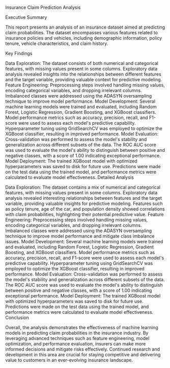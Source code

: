 
Insurance Claim Prediction Analysis

Executive Summary

This report presents an analysis of an insurance dataset aimed at predicting claim probabilities. The dataset encompasses various features related to insurance policies and vehicles, including demographic information, policy tenure, vehicle characteristics, and claim history.

Key Findings

Data Exploration:
The dataset consists of both numerical and categorical features, with missing values present in some columns.
Exploratory data analysis revealed insights into the relationships between different features and the target variable, providing valuable context for predictive modeling.
Feature Engineering:
Preprocessing steps involved handling missing values, encoding categorical variables, and dropping irrelevant columns.
Imbalanced classes were addressed using the ADASYN oversampling technique to improve model performance.
Model Development:
Several machine learning models were trained and evaluated, including Random Forest, Logistic Regression, Gradient Boosting, and XGBoost classifiers.
Model performance metrics such as accuracy, precision, recall, and F1-score were used to assess each model's predictive capability.
Hyperparameter tuning using GridSearchCV was employed to optimize the XGBoost classifier, resulting in improved performance.
Model Evaluation:
Cross-validation was performed to assess the model's stability and generalization across different subsets of the data.
The ROC AUC score was used to evaluate the model's ability to distinguish between positive and negative classes, with a score of 1.00 indicating exceptional performance.
Model Deployment:
The trained XGBoost model with optimized hyperparameters was saved to disk for future use.
Predictions were made on the test data using the trained model, and performance metrics were calculated to evaluate model effectiveness.
Detailed Analysis

Data Exploration:
The dataset contains a mix of numerical and categorical features, with missing values present in some columns.
Exploratory data analysis revealed interesting relationships between features and the target variable, providing valuable insights for predictive modeling.
Features such as policy tenure, age of the car, and population density showed correlations with claim probabilities, highlighting their potential predictive value.
Feature Engineering:
Preprocessing steps involved handling missing values, encoding categorical variables, and dropping irrelevant columns.
Imbalanced classes were addressed using the ADASYN oversampling technique to improve model performance and mitigate class imbalance issues.
Model Development:
Several machine learning models were trained and evaluated, including Random Forest, Logistic Regression, Gradient Boosting, and XGBoost classifiers.
Model performance metrics such as accuracy, precision, recall, and F1-score were used to assess each model's predictive capability.
Hyperparameter tuning using GridSearchCV was employed to optimize the XGBoost classifier, resulting in improved performance.
Model Evaluation:
Cross-validation was performed to assess the model's stability and generalization across different subsets of the data.
The ROC AUC score was used to evaluate the model's ability to distinguish between positive and negative classes, with a score of 1.00 indicating exceptional performance.
Model Deployment:
The trained XGBoost model with optimized hyperparameters was saved to disk for future use.
Predictions were made on the test data using the trained model, and performance metrics were calculated to evaluate model effectiveness.
Conclusion

Overall, the analysis demonstrates the effectiveness of machine learning models in predicting claim probabilities in the insurance industry. By leveraging advanced techniques such as feature engineering, model optimization, and performance evaluation, insurers can make more informed decisions and mitigate risks effectively. Continued research and development in this area are crucial for staying competitive and delivering value to customers in an ever-evolving insurance landscape.
